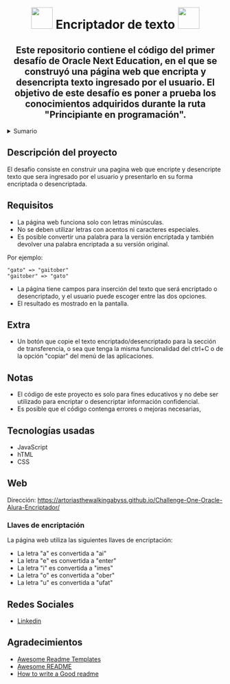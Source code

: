 <div align="center">

 <h1>
 <img src="https://emojipedia-us.s3.amazonaws.com/source/whatsapp/326/locked-with-key_1f510.png" width="50">
 Encriptador de texto
 <img src="https://emojipedia-us.s3.amazonaws.com/source/whatsapp/326/locked-with-key_1f510.png" width="50">
 </h1>
 
 ## Este repositorio contiene el código del primer desafío de Oracle Next Education, en el que se construyó una página web que encripta y desencripta texto ingresado por el usuario. El objetivo de este desafío es poner a prueba los conocimientos adquiridos durante la ruta "Principiante en programación".
 <!--<img src="https://emojipedia-us.s3.amazonaws.com/source/skype/289/fireworks_1f386.png" width="55">
 <img src="https://emojipedia-us.s3.amazonaws.com/source/skype/289/fireworks_1f386.png" width="55">
 <img src="https://emojipedia-us.s3.amazonaws.com/source/skype/289/fireworks_1f386.png" width="55">
  <img src="https://emojipedia-us.s3.amazonaws.com/source/microsoft-teams/337/milky-way_1f30c.png" width="55">-->
</div>

<details>
  <summary>Sumario</summary>
  <ol>
    <li>
      <a href="#descripción-del-proyecto">Descripción del proyecto</a>
    </li>
    <li><a href="#requisitos">Requisitos</a></li>
    <li><a href="#extra">Extra</a></li>
    <li><a href="#notas">Notas</a></li>
    <li>
      <a href="#tecnologías-usadas">Tecnologías usadas</a>
    </li>
    <li><a href="#web">Web</a></li>
    <li><a href="#redes-sociales">Redes sociales</a></li>
  </ol>
</details>

## Descripción del proyecto

El desafio consiste en construir una pagina web que encripte y desencripte texto que sera ingresado por el usuario y presentarlo en su forma encriptada o desencriptada.

## Requisitos

- La página web funciona solo con letras minúsculas.
- No se deben utilizar letras con acentos ni caracteres especiales.
- Es posible convertir una palabra para la versión encriptada y también devolver una palabra encriptada a su versión original.

Por ejemplo:

```
"gato" => "gaitober"
"gaitober" => "gato"
```
- La página tiene campos para inserción del texto que será encriptado o desencriptado, y el usuario puede escoger entre las dos opciones.
- El resultado es mostrado en la pantalla.

## Extra
- Un botón que copie el texto encriptado/desencriptado para la sección de transferencia, o sea que tenga la misma funcionalidad del ctrl+C o de la opción "copiar" del menú de las aplicaciones.

## Notas
- El código de este proyecto es solo para fines educativos y no debe ser utilizado para encriptar o desencriptar información confidencial.
- Es posible que el código contenga errores o mejoras necesarias,

## Tecnologías usadas

- JavaScript
- hTML
- CSS

## Web

Dirección: https://artoriasthewalkingabyss.github.io/Challenge-One-Oracle-Alura-Encriptador/

### Llaves de encriptación

La página web utiliza las siguientes llaves de encriptación:

- La letra "a" es convertida a "ai"
- La letra "e" es convertida a "enter"
- La letra "i" es convertida a "imes"
- La letra "o" es convertida a "ober"
- La letra "u" es convertida a "ufat"

## Redes Sociales

- [Linkedin](https://www.linkedin.com/in/agust%C3%ADn-castro-irb/)

## Agradecimientos

 - [Awesome Readme Templates]()
 - [Awesome README](https://github.com/matiassingers/awesome-readme)
 - [How to write a Good readme]()

